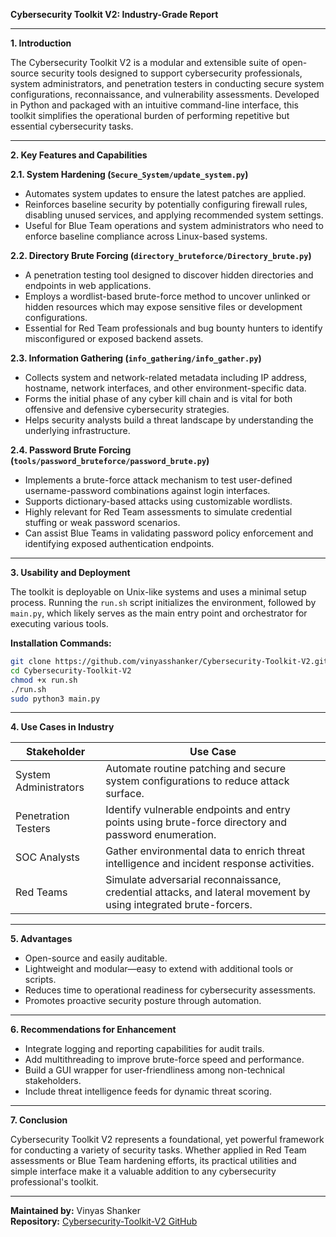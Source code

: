 **Cybersecurity Toolkit V2: Industry-Grade Report**

---

**1. Introduction**

The Cybersecurity Toolkit V2 is a modular and extensible suite of open-source security tools designed to support cybersecurity professionals, system administrators, and penetration testers in conducting secure system configurations, reconnaissance, and vulnerability assessments. Developed in Python and packaged with an intuitive command-line interface, this toolkit simplifies the operational burden of performing repetitive but essential cybersecurity tasks.

---

**2. Key Features and Capabilities**

**2.1. System Hardening (`Secure_System/update_system.py`)**

- Automates system updates to ensure the latest patches are applied.
- Reinforces baseline security by potentially configuring firewall rules, disabling unused services, and applying recommended system settings.
- Useful for Blue Team operations and system administrators who need to enforce baseline compliance across Linux-based systems.

**2.2. Directory Brute Forcing (`directory_bruteforce/Directory_brute.py`)**

- A penetration testing tool designed to discover hidden directories and endpoints in web applications.
- Employs a wordlist-based brute-force method to uncover unlinked or hidden resources which may expose sensitive files or development configurations.
- Essential for Red Team professionals and bug bounty hunters to identify misconfigured or exposed backend assets.

**2.3. Information Gathering (`info_gathering/info_gather.py`)**

- Collects system and network-related metadata including IP address, hostname, network interfaces, and other environment-specific data.
- Forms the initial phase of any cyber kill chain and is vital for both offensive and defensive cybersecurity strategies.
- Helps security analysts build a threat landscape by understanding the underlying infrastructure.

**2.4. Password Brute Forcing (`tools/password_bruteforce/password_brute.py`)**

- Implements a brute-force attack mechanism to test user-defined username-password combinations against login interfaces.
- Supports dictionary-based attacks using customizable wordlists.
- Highly relevant for Red Team assessments to simulate credential stuffing or weak password scenarios.
- Can assist Blue Teams in validating password policy enforcement and identifying exposed authentication endpoints.

---

**3. Usability and Deployment**

The toolkit is deployable on Unix-like systems and uses a minimal setup process. Running the `run.sh` script initializes the environment, followed by `main.py`, which likely serves as the main entry point and orchestrator for executing various tools.

**Installation Commands:**

```bash
git clone https://github.com/vinyasshanker/Cybersecurity-Toolkit-V2.git
cd Cybersecurity-Toolkit-V2
chmod +x run.sh
./run.sh
sudo python3 main.py

```

---

**4. Use Cases in Industry**

| Stakeholder           | Use Case                                                                                                         |
| --------------------- | ---------------------------------------------------------------------------------------------------------------- |
| System Administrators | Automate routine patching and secure system configurations to reduce attack surface.                             |
| Penetration Testers   | Identify vulnerable endpoints and entry points using brute-force directory and password enumeration.             |
| SOC Analysts          | Gather environmental data to enrich threat intelligence and incident response activities.                        |
| Red Teams             | Simulate adversarial reconnaissance, credential attacks, and lateral movement by using integrated brute-forcers. |

---

**5. Advantages**

- Open-source and easily auditable.
- Lightweight and modular—easy to extend with additional tools or scripts.
- Reduces time to operational readiness for cybersecurity assessments.
- Promotes proactive security posture through automation.

---

**6. Recommendations for Enhancement**

- Integrate logging and reporting capabilities for audit trails.
- Add multithreading to improve brute-force speed and performance.
- Build a GUI wrapper for user-friendliness among non-technical stakeholders.
- Include threat intelligence feeds for dynamic threat scoring.

---

**7. Conclusion**

Cybersecurity Toolkit V2 represents a foundational, yet powerful framework for conducting a variety of security tasks. Whether applied in Red Team assessments or Blue Team hardening efforts, its practical utilities and simple interface make it a valuable addition to any cybersecurity professional's toolkit.

---

**Maintained by:** Vinyas Shanker  
**Repository:** [Cybersecurity-Toolkit-V2 GitHub](https://github.com/vinyasshanker/Cybersecurity-Toolkit-V2)





